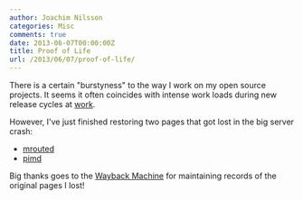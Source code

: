 ```yaml
---
author: Joachim Nilsson
categories: Misc
comments: true
date: 2013-06-07T00:00:00Z
title: Proof of Life
url: /2013/06/07/proof-of-life/
---
```


There is a certain "burstyness" to the way I work on my open source
projects.  It seems it often coincides with intense work loads during
new release cycles at [work](http://www.westermo.com).

However, I've just finished restoring two pages that got lost in the
big server crash:

   * [mrouted](/mrouted.shtml)
   * [pimd](/pimd.shtml)

Big thanks goes to the [Wayback Machine](http://www.archive.org) for
maintaining records of the original pages I lost!

